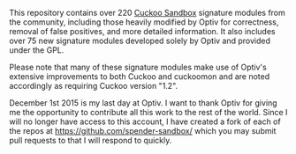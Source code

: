 This repository contains over 220 [Cuckoo Sandbox](http://www.cuckoosandbox.org) signature modules from the community, including
those heavily modified by Optiv for correctness, removal of false positives,
and more detailed information.  It also includes over 75 new signature modules
developed solely by Optiv and provided under the GPL.

Please note that many of these signature modules make use of Optiv's extensive
improvements to both Cuckoo and cuckoomon and are noted accordingly as requiring
Cuckoo version "1.2".

December 1st 2015 is my last day at Optiv.  I want to thank Optiv for giving me the opportunity to contribute all this work to the rest of the world.
Since I will no longer have access to this account, I have created a fork of each of the repos at https://github.com/spender-sandbox/ which you may
submit pull requests to that I will respond to quickly.
